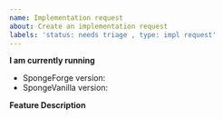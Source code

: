 ```yaml
---
name: Implementation request
about: Create an implementation request
labels: 'status: needs triage , type: impl request'
---
```


**I am currently running**
<!-- Make sure you are using the latest version -->
- SpongeForge version: 
- SpongeVanilla version: 

<!-- For the description, be as detailed as possible. -->
**Feature Description**

